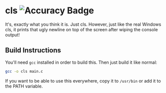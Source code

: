 # cls ![Accuracy Badge](https://img.shields.io/badge/Accuracy-5/5_(Basically_a_Clone)-blue)
It's, exactly what you think it is. Just cls. However, just like the real Windows cls, it prints that ugly newline on top of the screen after wiping the console output!

## Build Instructions
You'll need `gcc` installed in order to build this. Then just build it like normal:
```bash
gcc -o cls main.c
```

If you want to be able to use this everywhere, copy it to `/usr/bin` or add it to the PATH variable.